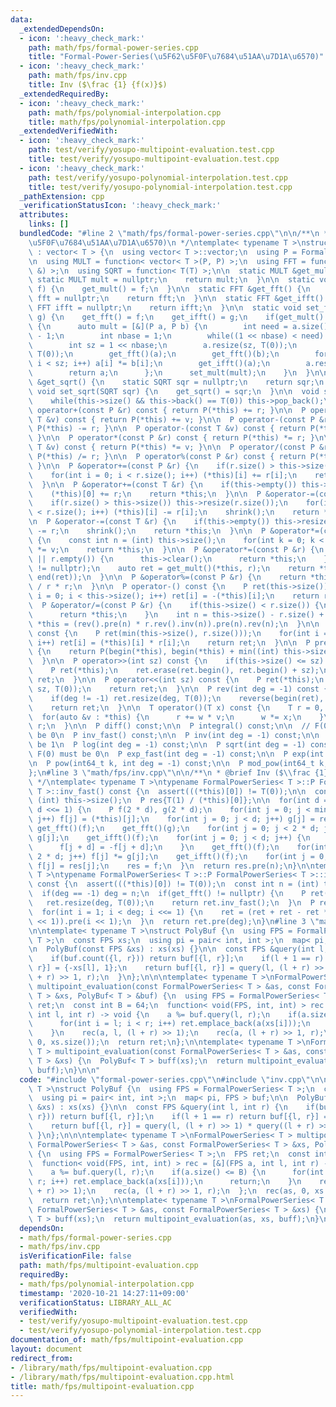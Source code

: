 ```yaml
---
data:
  _extendedDependsOn:
  - icon: ':heavy_check_mark:'
    path: math/fps/formal-power-series.cpp
    title: "Formal-Power-Series(\u5F62\u5F0F\u7684\u51AA\u7D1A\u6570)"
  - icon: ':heavy_check_mark:'
    path: math/fps/inv.cpp
    title: Inv ($\frac {1} {f(x)}$)
  _extendedRequiredBy:
  - icon: ':heavy_check_mark:'
    path: math/fps/polynomial-interpolation.cpp
    title: math/fps/polynomial-interpolation.cpp
  _extendedVerifiedWith:
  - icon: ':heavy_check_mark:'
    path: test/verify/yosupo-multipoint-evaluation.test.cpp
    title: test/verify/yosupo-multipoint-evaluation.test.cpp
  - icon: ':heavy_check_mark:'
    path: test/verify/yosupo-polynomial-interpolation.test.cpp
    title: test/verify/yosupo-polynomial-interpolation.test.cpp
  _pathExtension: cpp
  _verificationStatusIcon: ':heavy_check_mark:'
  attributes:
    links: []
  bundledCode: "#line 2 \"math/fps/formal-power-series.cpp\"\n\n/**\n * @brief Formal-Power-Series(\u5F62\
    \u5F0F\u7684\u51AA\u7D1A\u6570)\n */\ntemplate< typename T >\nstruct FormalPowerSeries\
    \ : vector< T > {\n  using vector< T >::vector;\n  using P = FormalPowerSeries;\n\
    \n  using MULT = function< vector< T >(P, P) >;\n  using FFT = function< void(P\
    \ &) >;\n  using SQRT = function< T(T) >;\n\n  static MULT &get_mult() {\n   \
    \ static MULT mult = nullptr;\n    return mult;\n  }\n\n  static void set_mult(MULT\
    \ f) {\n    get_mult() = f;\n  }\n\n  static FFT &get_fft() {\n    static FFT\
    \ fft = nullptr;\n    return fft;\n  }\n\n  static FFT &get_ifft() {\n    static\
    \ FFT ifft = nullptr;\n    return ifft;\n  }\n\n  static void set_fft(FFT f, FFT\
    \ g) {\n    get_fft() = f;\n    get_ifft() = g;\n    if(get_mult() == nullptr)\
    \ {\n      auto mult = [&](P a, P b) {\n        int need = a.size() + b.size()\
    \ - 1;\n        int nbase = 1;\n        while((1 << nbase) < need) nbase++;\n\
    \        int sz = 1 << nbase;\n        a.resize(sz, T(0));\n        b.resize(sz,\
    \ T(0));\n        get_fft()(a);\n        get_fft()(b);\n        for(int i = 0;\
    \ i < sz; i++) a[i] *= b[i];\n        get_ifft()(a);\n        a.resize(need);\n\
    \        return a;\n      };\n      set_mult(mult);\n    }\n  }\n\n  static SQRT\
    \ &get_sqrt() {\n    static SQRT sqr = nullptr;\n    return sqr;\n  }\n\n  static\
    \ void set_sqrt(SQRT sqr) {\n    get_sqrt() = sqr;\n  }\n\n  void shrink() {\n\
    \    while(this->size() && this->back() == T(0)) this->pop_back();\n  }\n\n  P\
    \ operator+(const P &r) const { return P(*this) += r; }\n\n  P operator+(const\
    \ T &v) const { return P(*this) += v; }\n\n  P operator-(const P &r) const { return\
    \ P(*this) -= r; }\n\n  P operator-(const T &v) const { return P(*this) -= v;\
    \ }\n\n  P operator*(const P &r) const { return P(*this) *= r; }\n\n  P operator*(const\
    \ T &v) const { return P(*this) *= v; }\n\n  P operator/(const P &r) const { return\
    \ P(*this) /= r; }\n\n  P operator%(const P &r) const { return P(*this) %= r;\
    \ }\n\n  P &operator+=(const P &r) {\n    if(r.size() > this->size()) this->resize(r.size());\n\
    \    for(int i = 0; i < r.size(); i++) (*this)[i] += r[i];\n    return *this;\n\
    \  }\n\n  P &operator+=(const T &r) {\n    if(this->empty()) this->resize(1);\n\
    \    (*this)[0] += r;\n    return *this;\n  }\n\n  P &operator-=(const P &r) {\n\
    \    if(r.size() > this->size()) this->resize(r.size());\n    for(int i = 0; i\
    \ < r.size(); i++) (*this)[i] -= r[i];\n    shrink();\n    return *this;\n  }\n\
    \n  P &operator-=(const T &r) {\n    if(this->empty()) this->resize(1);\n    (*this)[0]\
    \ -= r;\n    shrink();\n    return *this;\n  }\n\n  P &operator*=(const T &v)\
    \ {\n    const int n = (int) this->size();\n    for(int k = 0; k < n; k++) (*this)[k]\
    \ *= v;\n    return *this;\n  }\n\n  P &operator*=(const P &r) {\n    if(this->empty()\
    \ || r.empty()) {\n      this->clear();\n      return *this;\n    }\n    assert(get_mult()\
    \ != nullptr);\n    auto ret = get_mult()(*this, r);\n    return *this = P(begin(ret),\
    \ end(ret));\n  }\n\n  P &operator%=(const P &r) {\n    return *this -= *this\
    \ / r * r;\n  }\n\n  P operator-() const {\n    P ret(this->size());\n    for(int\
    \ i = 0; i < this->size(); i++) ret[i] = -(*this)[i];\n    return ret;\n  }\n\n\
    \  P &operator/=(const P &r) {\n    if(this->size() < r.size()) {\n      this->clear();\n\
    \      return *this;\n    }\n    int n = this->size() - r.size() + 1;\n    return\
    \ *this = (rev().pre(n) * r.rev().inv(n)).pre(n).rev(n);\n  }\n\n  P dot(P r)\
    \ const {\n    P ret(min(this->size(), r.size()));\n    for(int i = 0; i < ret.size();\
    \ i++) ret[i] = (*this)[i] * r[i];\n    return ret;\n  }\n\n  P pre(int sz) const\
    \ {\n    return P(begin(*this), begin(*this) + min((int) this->size(), sz));\n\
    \  }\n\n  P operator>>(int sz) const {\n    if(this->size() <= sz) return {};\n\
    \    P ret(*this);\n    ret.erase(ret.begin(), ret.begin() + sz);\n    return\
    \ ret;\n  }\n\n  P operator<<(int sz) const {\n    P ret(*this);\n    ret.insert(ret.begin(),\
    \ sz, T(0));\n    return ret;\n  }\n\n  P rev(int deg = -1) const {\n    P ret(*this);\n\
    \    if(deg != -1) ret.resize(deg, T(0));\n    reverse(begin(ret), end(ret));\n\
    \    return ret;\n  }\n\n  T operator()(T x) const {\n    T r = 0, w = 1;\n  \
    \  for(auto &v : *this) {\n      r += w * v;\n      w *= x;\n    }\n    return\
    \ r;\n  }\n\n  P diff() const;\n\n  P integral() const;\n\n  // F(0) must not\
    \ be 0\n  P inv_fast() const;\n\n  P inv(int deg = -1) const;\n\n  // F(0) must\
    \ be 1\n  P log(int deg = -1) const;\n\n  P sqrt(int deg = -1) const;\n\n  //\
    \ F(0) must be 0\n  P exp_fast(int deg = -1) const;\n\n  P exp(int deg = -1) const;\n\
    \n  P pow(int64_t k, int deg = -1) const;\n\n  P mod_pow(int64_t k, P g) const;\n\
    };\n#line 3 \"math/fps/inv.cpp\"\n\n/**\n * @brief Inv ($\\frac {1} {f(x)}$)\n\
    \ */\ntemplate< typename T >\ntypename FormalPowerSeries< T >::P FormalPowerSeries<\
    \ T >::inv_fast() const {\n  assert(((*this)[0]) != T(0));\n\n  const int n =\
    \ (int) this->size();\n  P res{T(1) / (*this)[0]};\n\n  for(int d = 1; d < n;\
    \ d <<= 1) {\n    P f(2 * d), g(2 * d);\n    for(int j = 0; j < min(n, 2 * d);\
    \ j++) f[j] = (*this)[j];\n    for(int j = 0; j < d; j++) g[j] = res[j];\n   \
    \ get_fft()(f);\n    get_fft()(g);\n    for(int j = 0; j < 2 * d; j++) f[j] *=\
    \ g[j];\n    get_ifft()(f);\n    for(int j = 0; j < d; j++) {\n      f[j] = 0;\n\
    \      f[j + d] = -f[j + d];\n    }\n    get_fft()(f);\n    for(int j = 0; j <\
    \ 2 * d; j++) f[j] *= g[j];\n    get_ifft()(f);\n    for(int j = 0; j < d; j++)\
    \ f[j] = res[j];\n    res = f;\n  }\n  return res.pre(n);\n}\n\ntemplate< typename\
    \ T >\ntypename FormalPowerSeries< T >::P FormalPowerSeries< T >::inv(int deg)\
    \ const {\n  assert(((*this)[0]) != T(0));\n  const int n = (int) this->size();\n\
    \  if(deg == -1) deg = n;\n  if(get_fft() != nullptr) {\n    P ret(*this);\n \
    \   ret.resize(deg, T(0));\n    return ret.inv_fast();\n  }\n  P ret({T(1) / (*this)[0]});\n\
    \  for(int i = 1; i < deg; i <<= 1) {\n    ret = (ret + ret - ret * ret * pre(i\
    \ << 1)).pre(i << 1);\n  }\n  return ret.pre(deg);\n}\n#line 3 \"math/fps/multipoint-evaluation.cpp\"\
    \n\ntemplate< typename T >\nstruct PolyBuf {\n  using FPS = FormalPowerSeries<\
    \ T >;\n  const FPS xs;\n  using pi = pair< int, int >;\n  map< pi, FPS > buf;\n\
    \n  PolyBuf(const FPS &xs) : xs(xs) {}\n\n  const FPS &query(int l, int r) {\n\
    \    if(buf.count({l, r})) return buf[{l, r}];\n    if(l + 1 == r) return buf[{l,\
    \ r}] = {-xs[l], 1};\n    return buf[{l, r}] = query(l, (l + r) >> 1) * query((l\
    \ + r) >> 1, r);\n  }\n};\n\n\ntemplate< typename T >\nFormalPowerSeries< T >\
    \ multipoint_evaluation(const FormalPowerSeries< T > &as, const FormalPowerSeries<\
    \ T > &xs, PolyBuf< T > &buf) {\n  using FPS = FormalPowerSeries< T >;\n  FPS\
    \ ret;\n  const int B = 64;\n  function< void(FPS, int, int) > rec = [&](FPS a,\
    \ int l, int r) -> void {\n    a %= buf.query(l, r);\n    if(a.size() <= B) {\n\
    \      for(int i = l; i < r; i++) ret.emplace_back(a(xs[i]));\n      return;\n\
    \    }\n    rec(a, l, (l + r) >> 1);\n    rec(a, (l + r) >> 1, r);\n  };\n  rec(as,\
    \ 0, xs.size());\n  return ret;\n};\n\ntemplate< typename T >\nFormalPowerSeries<\
    \ T > multipoint_evaluation(const FormalPowerSeries< T > &as, const FormalPowerSeries<\
    \ T > &xs) {\n  PolyBuf< T > buff(xs);\n  return multipoint_evaluation(as, xs,\
    \ buff);\n}\n\n"
  code: "#include \"formal-power-series.cpp\"\n#include \"inv.cpp\"\n\ntemplate< typename\
    \ T >\nstruct PolyBuf {\n  using FPS = FormalPowerSeries< T >;\n  const FPS xs;\n\
    \  using pi = pair< int, int >;\n  map< pi, FPS > buf;\n\n  PolyBuf(const FPS\
    \ &xs) : xs(xs) {}\n\n  const FPS &query(int l, int r) {\n    if(buf.count({l,\
    \ r})) return buf[{l, r}];\n    if(l + 1 == r) return buf[{l, r}] = {-xs[l], 1};\n\
    \    return buf[{l, r}] = query(l, (l + r) >> 1) * query((l + r) >> 1, r);\n \
    \ }\n};\n\n\ntemplate< typename T >\nFormalPowerSeries< T > multipoint_evaluation(const\
    \ FormalPowerSeries< T > &as, const FormalPowerSeries< T > &xs, PolyBuf< T > &buf)\
    \ {\n  using FPS = FormalPowerSeries< T >;\n  FPS ret;\n  const int B = 64;\n\
    \  function< void(FPS, int, int) > rec = [&](FPS a, int l, int r) -> void {\n\
    \    a %= buf.query(l, r);\n    if(a.size() <= B) {\n      for(int i = l; i <\
    \ r; i++) ret.emplace_back(a(xs[i]));\n      return;\n    }\n    rec(a, l, (l\
    \ + r) >> 1);\n    rec(a, (l + r) >> 1, r);\n  };\n  rec(as, 0, xs.size());\n\
    \  return ret;\n};\n\ntemplate< typename T >\nFormalPowerSeries< T > multipoint_evaluation(const\
    \ FormalPowerSeries< T > &as, const FormalPowerSeries< T > &xs) {\n  PolyBuf<\
    \ T > buff(xs);\n  return multipoint_evaluation(as, xs, buff);\n}\n\n"
  dependsOn:
  - math/fps/formal-power-series.cpp
  - math/fps/inv.cpp
  isVerificationFile: false
  path: math/fps/multipoint-evaluation.cpp
  requiredBy:
  - math/fps/polynomial-interpolation.cpp
  timestamp: '2020-10-21 14:27:11+09:00'
  verificationStatus: LIBRARY_ALL_AC
  verifiedWith:
  - test/verify/yosupo-multipoint-evaluation.test.cpp
  - test/verify/yosupo-polynomial-interpolation.test.cpp
documentation_of: math/fps/multipoint-evaluation.cpp
layout: document
redirect_from:
- /library/math/fps/multipoint-evaluation.cpp
- /library/math/fps/multipoint-evaluation.cpp.html
title: math/fps/multipoint-evaluation.cpp
---
```

